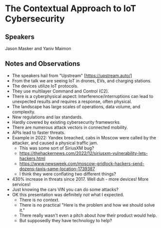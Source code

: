 # The Contextual Approach to IoT Cybersecurity

## Speakers

Jason Masker and Yaniv Maimon

## Notes and Observations

- The speakers hail from "Upstream" [https://upstream.auto/]
- From the talk we are seeing IoT in drones, EVs, and charging stations.
- The devices utilize IoT protocols.
- They use multilayer Command and Control (C2).
- There is a cyberphysical aspect: Interference/interruptions can lead to unexpected results and requires a response, often physical. 
- The landscape has large scales of operations, data volume, and complexity.
- New regulations and lax standards. 
- Hardly covered by existing cybersecurity frameworks. 
- There are numerous attack vectors in connected mobility.
- APIs lead to faster threats.
- Example in 2022: Yandex breached, cabs in Moscow were called by the attacker, and caused a physical traffic jam.
  - This was some sort of SiriusXM bug? 
  - https://thehackernews.com/2022/12/siriusxm-vulnerability-lets-hackers.html
  - https://www.newsweek.com/moscow-gridlock-hackers-send-dozens-taxis-same-location-1739387
  - I think they were conflating two different things?
- 430% increase in threats since 2017. Well duh - more devices! More services! 
- Just knowing the cars VIN you can do some attacks? 
- OK this presentation was definitely _not_ what I expected.
  - There is no context.
  - There is no practical "Here is the problem and how we should solve it." 
  - There really wasn't even a pitch about _how_ their product would help. 
  - But supposedly they have technology to help? 

